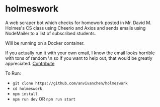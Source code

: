 # holmeswork
A web scraper bot which checks for homework posted in Mr. David M. Holmes's CS class using Cheerio and Axios and sends emails using NodeMailer to a list of subscribed students.

Will be running on a Docker container. 

If you actually run it with your own email, I know the email looks horrible with tons of random \n so if you want to help out, that would be greatly appreciated. [Contribute](https://github.com/anivanchen/holmeswork/blob/main/CONTRIBUTING.md)

To Run: 

- `git clone https://github.com/anvivanchen/holmeswork`
- `cd holmeswork`
- `npm install`
- `npm run dev` OR `npm run start`
